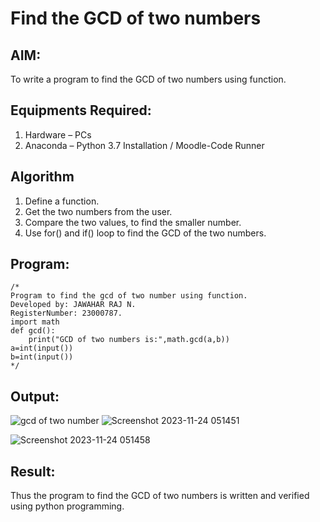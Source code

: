 # Find the GCD of two numbers

## AIM:
To write a program to find the GCD of two numbers using function.

## Equipments Required:
1. Hardware – PCs
2. Anaconda – Python 3.7 Installation / Moodle-Code Runner

## Algorithm
1. Define a function.
2. Get the two numbers from the user.
3. Compare the two values, to find the smaller number.
4. Use for() and if() loop to find the GCD of the two numbers.

## Program:
```
/*
Program to find the gcd of two number using function.
Developed by: JAWAHAR RAJ N.
RegisterNumber: 23000787.
import math
def gcd():
    print("GCD of two numbers is:",math.gcd(a,b))
a=int(input())
b=int(input())
*/
```

## Output:
![gcd of two number](gcd.png)
![Screenshot 2023-11-24 051451](https://github.com/Jawaharraj27/GCD-of-two-numbers/assets/139842416/a5e870c6-aa95-458b-a691-462d0e199f00)

![Screenshot 2023-11-24 051458](https://github.com/Jawaharraj27/GCD-of-two-numbers/assets/139842416/79f24736-71e6-467c-96d4-85a40928e71e)



## Result:
Thus the program to find the GCD of two numbers is written and verified using python programming.
